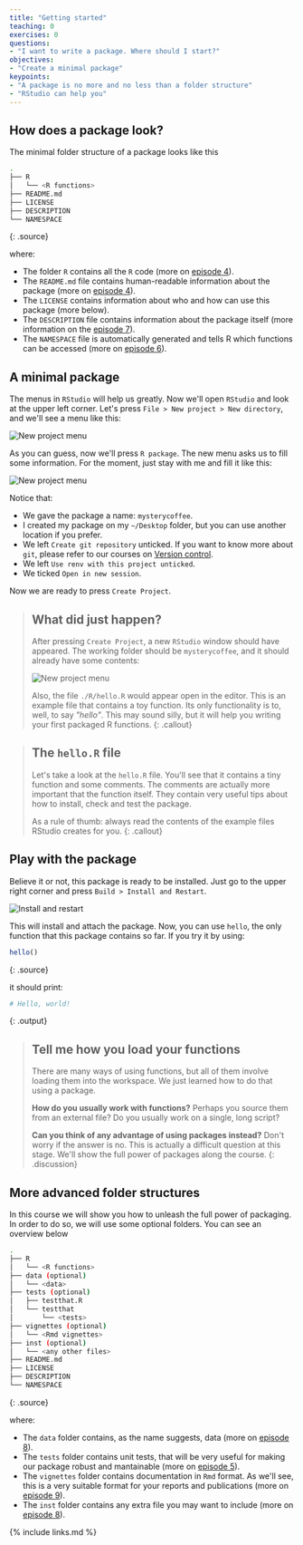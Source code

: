 ```yaml
---
title: "Getting started"
teaching: 0
exercises: 0
questions:
- "I want to write a package. Where should I start?"
objectives:
- "Create a minimal package"
keypoints:
- "A package is no more and no less than a folder structure"
- "RStudio can help you"
---
```


## How does a package look?

The minimal folder structure of a package looks like this

~~~sh
.
├── R
│   └── <R functions>
├── README.md
├── LICENSE
├── DESCRIPTION
└── NAMESPACE
~~~
{: .source}

where:

- The folder `R` contains all the `R` code (more on [episode 4](../04-functions)).
- The `README.md` file contains human-readable information about the package (more on [episode 4](../04-functions)).
- The `LICENSE` contains information about who and how can use this package (more below).
- The `DESCRIPTION` file contains information about the package itself (more information on the [episode 7](../07-dependencies)).
- The `NAMESPACE` file is automatically generated and tells R which functions can be accessed (more on [episode 6](../06-documentation)).

## A minimal package

The menus in `RStudio` will help us greatly.
Now we'll open `RStudio` and look at the upper left corner.
Let's press `File > New project > New directory`, and we'll see a menu like this:

![New project menu](../fig/new-project.png)

As you can guess, now we'll press `R package`.
The new menu asks us to fill some information.
For the moment, just stay with me and fill it like this:

![New project menu](../fig/create-package.png)

Notice that:

- We gave the package a name: `mysterycoffee`.
- I created my package on my `~/Desktop` folder, but you can use another location if you prefer.
- We left `Create git repository` unticked. If you want to know more about `git`, please refer to our courses on [Version control](https://swcarpentry.github.io/git-novice/).
- We left `Use renv with this project unticked`.
- We ticked `Open in new session`.

Now we are ready to press `Create Project`.

> ## What did just happen?
> After pressing `Create Project`, a new `RStudio` window should have appeared.
> The working folder should be `mysterycoffee`, and it should already have some contents:
> 
> ![New project menu](../fig/contents.png)
>
> Also, the file `./R/hello.R` would appear open in the editor.
> This is an example file that contains a toy function.
> Its only functionality is to, well, to say _"hello"_.
> This may sound silly, but it will help you writing your first packaged R functions.
{: .callout}

> ## The `hello.R` file
> Let's take a look at the `hello.R` file.
> You'll see that it contains a tiny function and some comments.
> The comments are actually more important that the function itself.
> They contain very useful tips about how to install, check and test the package.
>
> As a rule of thumb: always read the contents of the example files RStudio creates for you.
{: .callout}

## Play with the package

Believe it or not, this package is ready to be installed.
Just go to the upper right corner and press `Build > Install and Restart`.

![Install and restart](../fig/install-and-restart.gif)

This will install and attach the package.
Now, you can use `hello`, the only function that this package contains so far.
If you try it by using:

~~~r
hello()
~~~
{: .source}

it should print:

~~~r
# Hello, world!
~~~
{: .output}

> ## Tell me how you load your functions
> There are many ways of using functions, but all of them involve loading them into the workspace.
> We just learned how to do that using a package.
>
> **How do you usually work with functions?**
> Perhaps you source them from an external file?
> Do you usually work on a single, long script?
>
> **Can you think of any advantage of using packages instead?**
> Don't worry if the answer is no.
> This is actually a difficult question at this stage.
> We'll show the full power of packages along the course.
{: .discussion}

## More advanced folder structures
In this course we will show you how to unleash the full power of packaging.
In order to do so, we will use some optional folders.
You can see an overview below

~~~sh
.
├── R
│   └── <R functions>
├── data (optional)
│   └── <data>
├── tests (optional)
│   ├── testthat.R
│   └── testthat
│       └── <tests>
├── vignettes (optional)
│   └── <Rmd vignettes>
├── inst (optional)
│   └── <any other files>
├── README.md
├── LICENSE
├── DESCRIPTION
└── NAMESPACE
~~~
{: .source}

where:

- The `data` folder contains, as the name suggests, data (more on [episode 8](../data)).
- The `tests` folder contains unit tests, that will be very useful for making our package robust and mantainable (more on [episode 5](../05-testing)).
- The `vignettes` folder contains documentation in `Rmd` format. As we'll see, this is a very suitable format for your reports and publications (more on [episode 9](../09-vignettes)).
- The `inst` folder contains any extra file you may want to include (more on [episode 8](../data)).

{% include links.md %}
